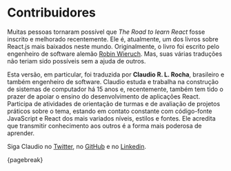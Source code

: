 # Contribuidores

Muitas pessoas tornaram possível que _The Road to learn React_ fosse inscrito e melhorado recentemente. Ele é, atualmente, um dos livros sobre React.js mais baixados neste mundo. Originalmente, o livro foi escrito pelo engenheiro de software alemão [Robin Wieruch][1]. Mas, suas várias traduções não teriam sido possíveis sem a ajuda de outros.

Esta versão, em particular, foi traduzida por **Claudio R. L. Rocha**, brasileiro e também engenheiro de software. Claudio estuda e trabalha na construção de sistemas de computador há 15 anos e, recentemente, também tem tido o prazer de apoiar o ensino do desenvolvimento de aplicações React. Participa de atividades de orientação de turmas e de avaliação de projetos práticos sobre o tema, estando em contato constante com código-fonte JavaScript e React dos mais variados níveis, estilos e fontes. Ele acredita que transmitir conhecimento aos outros é a forma mais poderosa de aprender.

Siga Claudio no [Twitter][2], no [GitHub][3] e no [Linkedin][4].

{pagebreak}

[1]:	https://www.robinwieruch.de/
[2]:	https://twitter.com/romerolrocha
[3]:	https://github.com/romerorocha
[4]:	https://www.linkedin.com/in/claudiorlr/